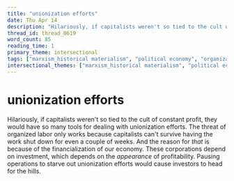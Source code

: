 ```yaml
---
title: "unionization efforts"
date: Thu Apr 14
description: "Hilariously, if capitalists weren't so tied to the cult of constant profit, they would have so many tools for dealing with unionization efforts."
thread_id: thread_0619
word_count: 85
reading_time: 1
primary_theme: intersectional
tags: ["marxism_historical materialism", "political economy", "organizational theory"]
intersectional_themes: ["marxism_historical materialism", "political economy", "organizational theory"]
---
```


# unionization efforts

Hilariously, if capitalists weren't so tied to the cult of constant profit, they would have so many tools for dealing with unionization efforts. The threat of organized labor only works because capitalists can't survive having the work shut down for even a couple of weeks. And the reason for *that* is because of the financialization of our economy. These corporations depend on investment, which depends on the *appearance* of profitability. Pausing operations to starve out unionization efforts would cause investors to head for the hills.
